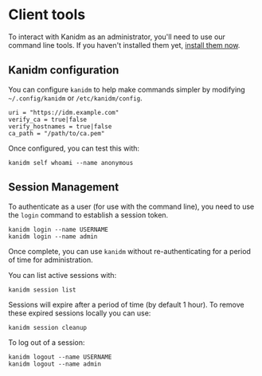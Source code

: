 # Client tools

To interact with Kanidm as an administrator, you'll need to use our command line tools. 
If you haven't installed them yet, [install them now](installing_client_tools.mdc).

## Kanidm configuration

You can configure `kanidm` to help make commands simpler by modifying `~/.config/kanidm` 
or `/etc/kanidm/config`.

    uri = "https://idm.example.com"
    verify_ca = true|false
    verify_hostnames = true|false
    ca_path = "/path/to/ca.pem"

Once configured, you can test this with:

    kanidm self whoami --name anonymous

## Session Management

To authenticate as a user (for use with the command line), you need to use the `login` command
to establish a session token.

    kanidm login --name USERNAME
    kanidm login --name admin

Once complete, you can use `kanidm` without re-authenticating for a period of time for administration.

You can list active sessions with:

    kanidm session list

Sessions will expire after a period of time (by default 1 hour). To remove these expired sessions
locally you can use:

    kanidm session cleanup

To log out of a session:

    kanidm logout --name USERNAME
    kanidm logout --name admin